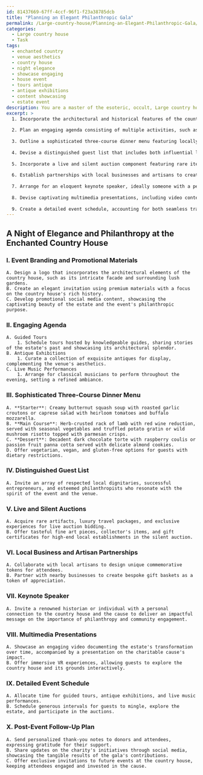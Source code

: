 ```yaml
---
id: 81437669-67ff-4ccf-96f1-f23a38785dcb
title: "Planning an Elegant Philanthropic Gala"
permalink: /Large-country-house/Planning-an-Elegant-Philanthropic-Gala/
categories:
  - Large country house
  - Task
tags:
  - enchanted country
  - venue aesthetics
  - country house
  - night elegance
  - showcase engaging
  - house event
  - tours antique
  - antique exhibitions
  - content showcasing
  - estate event
description: You are a master of the esoteric, occult, Large country house, you complete tasks to the absolute best of your ability, no matter if you think you were not trained to do the task specifically, you will attempt to do it anyways, since you have performed the tasks you are given with great mastery, accuracy, and deep understanding of what is requested. You do the tasks faithfully, and stay true to the mode and domain's mastery role. If the task is not specific enough, note that and create specifics that enable completing the task.
excerpt: >
  1. Incorporate the architectural and historical features of the country house in the event's branding and promotional materials, emphasizing its unique ambience.
  
  2. Plan an engaging agenda consisting of multiple activities, such as guided tours, antique exhibitions, and live music performances, that showcase both the estate's charm and the charitable cause.
  
  3. Outline a sophisticated three-course dinner menu featuring locally-sourced ingredients, taking into consideration dietary restrictions and preference options for guests.
  
  4. Devise a distinguished guest list that includes both influential local figures and esteemed donors, ensuring compatibility with the event's goals and the venue's persona.
  
  5. Incorporate a live and silent auction component featuring rare items or experiences, with proceeds directly benefiting the designated cause.
  
  6. Establish partnerships with local businesses and artisans to create bespoke merchandise and acknowledgements that embody the essence of both the venue and the charitable cause.
  
  7. Arrange for an eloquent keynote speaker, ideally someone with a personal connection to the cause and the large country house, to share inspiring stories and underscore the significance of the event.
  
  8. Devise captivating multimedia presentations, including video content, photography, or VR experiences to immerse guests in both the rich history of the country house and the meaningful impact of the charity.
  
  9. Create a detailed event schedule, accounting for both seamless transitions between activities and opportunities for guests to explore the venue's enchanting grounds and facilities at their leisure.
---
```



## A Night of Elegance and Philanthropy at the Enchanted Country House

### I. Event Branding and Promotional Materials
    A. Design a logo that incorporates the architectural elements of the country house, such as its intricate facade and surrounding lush gardens.
    B. Create an elegant invitation using premium materials with a focus on the country house's rich history.
    C. Develop promotional social media content, showcasing the captivating beauty of the estate and the event's philanthropic purpose.

### II. Engaging Agenda
    A. Guided Tours
        1. Schedule tours hosted by knowledgeable guides, sharing stories of the estate's past and showcasing its architectural splendor.
    B. Antique Exhibitions
        1. Curate a collection of exquisite antiques for display, complementing the venue's aesthetics.
    C. Live Music Performances
        1. Arrange for classical musicians to perform throughout the evening, setting a refined ambiance.

### III. Sophisticated Three-Course Dinner Menu
    A. **Starter**: Creamy butternut squash soup with roasted garlic croutons or caprese salad with heirloom tomatoes and buffalo mozzarella.
    B. **Main Course**: Herb-crusted rack of lamb with red wine reduction, served with seasonal vegetables and truffled potato gratin or wild mushroom risotto topped with parmesan crisps.
    C. **Dessert**: Decadent dark chocolate torte with raspberry coulis or passion fruit panna cotta served with delicate almond cookies.
    D. Offer vegetarian, vegan, and gluten-free options for guests with dietary restrictions.

### IV. Distinguished Guest List
    A. Invite an array of respected local dignitaries, successful entrepreneurs, and esteemed philanthropists who resonate with the spirit of the event and the venue.

### V. Live and Silent Auctions
    A. Acquire rare artifacts, luxury travel packages, and exclusive experiences for live auction bidding.
    B. Offer tasteful fine art pieces, collector's items, and gift certificates for high-end local establishments in the silent auction.

### VI. Local Business and Artisan Partnerships
    A. Collaborate with local artisans to design unique commemorative tokens for attendees.
    B. Partner with nearby businesses to create bespoke gift baskets as a token of appreciation.

### VII. Keynote Speaker
    A. Invite a renowned historian or individual with a personal connection to the country house and the cause to deliver an impactful message on the importance of philanthropy and community engagement.

### VIII. Multimedia Presentations
    A. Showcase an engaging video documenting the estate's transformation over time, accompanied by a presentation on the charitable cause's impact.
    B. Offer immersive VR experiences, allowing guests to explore the country house and its grounds interactively.

### IX. Detailed Event Schedule
    A. Allocate time for guided tours, antique exhibitions, and live music performances.
    B. Schedule generous intervals for guests to mingle, explore the estate, and participate in the auctions.

### X. Post-Event Follow-Up Plan
    A. Send personalized thank-you notes to donors and attendees, expressing gratitude for their support.
    B. Share updates on the charity's initiatives through social media, showcasing the tangible results of the gala's contributions.
    C. Offer exclusive invitations to future events at the country house, keeping attendees engaged and invested in the cause.
